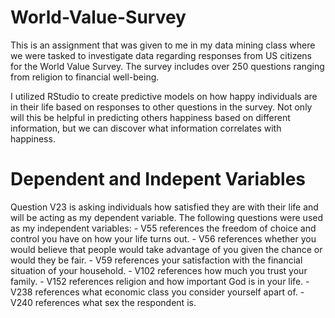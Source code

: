 # World-Value-Survey
This is an assignment that was given to me in my data mining class where we were tasked to investigate data regarding responses from US citizens for the World Value Survey. The survey includes over 250 questions ranging from religion to financial well-being.

I utilized RStudio to create predictive models on how happy individuals are in their life based on responses to other questions in the survey. Not only will this be helpful in predicting others happiness based on different information, but we can discover what information correlates with happiness.

# Dependent and Indepent Variables 
Question V23 is asking individuals how satisfied they are with their life and will be acting as my dependent variable. The following questions were used as my independent variables:
          - V55 references the freedom of choice and control you have on how your life turns out.
          - V56 references whether you would believe that people would take advantage of you given the chance or would they be fair.
          - V59 references your satisfaction with the financial situation of your household.
          - V102 references how much you trust your family.
          - V152 references religion and how important God is in your life.
          - V238 references what economic class you consider yourself apart of.
          - V240 references what sex the respondent is.
